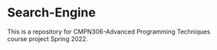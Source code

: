 # Search-Engine
This is a repository for CMPN306-Advanced Programming Techniques course project Spring 2022.
